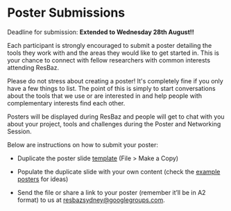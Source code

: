 # Poster Submissions

Deadline for submission: **Extended to Wednesday 28th August!!**

Each participant is strongly encouraged to submit a poster detailing the tools they work with and the areas they would like to get started in. This is your chance to connect with fellow researchers with common interests attending ResBaz.

Please do not stress about creating a poster! It's completely fine if you only have a few things to list. The point of this is simply to start conversations about the tools that we use or are interested in and help people with complementary interests find each other.

Posters will be displayed during ResBaz and people will get to chat with you about your project, tools and challenges during the Poster and Networking Session.

Below are instructions on how to submit your poster:

- Duplicate the poster slide <a href="https://docs.google.com/presentation/d/1lfpiqixQvgy-swpxBIy5dS6sLf4Vr83JcTJ2B3GKtlc/edit?usp=sharing">template</a> (File > Make a Copy)

- Populate the duplicate slide with your own content (check the <a href="https://docs.google.com/presentation/d/1n_KNDbWjQ6m6O7SQUbyLJiJ8DY4u6KX6RhpW23chzRk/edit?usp=sharing">example posters</a> for ideas)

- Send the file or share a link to your poster (remember it’ll be in A2 format) to us at <a href="mailto:resbazsydney@googlegroups.com">resbazsydney@googlegroups.com</a>.
